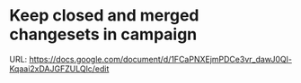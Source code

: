 # Keep closed and merged changesets in campaign

URL: https://docs.google.com/document/d/1FCaPNXEjmPDCe3vr_dawJ0Ql-Kqaai2xDAJGFZULQlc/edit
